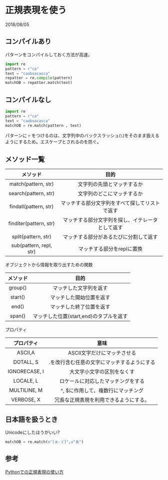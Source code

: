 # 正規表現を使う
2018/08/05



## コンパイルあり

パターンをコンパイルしておく方法が高速。

```py
import re
pattern = r"ca"
text = "caabsacasca"
repatter = re.compile(pattern)
matchOB = repatter.match(text)
```

## コンパイルなし
```py
import re
pattern = r"ca"
text = "caabsacasca"
matchOB = re.match(pattern , text)
```

パターンに `r` をつけるのは、文字列中のバックスラッシュ(`\`)をそのまま扱えるようにするため。エスケープとされるのを防ぐ。

## メソッド一覧

|メソッド|目的|
|:-----:|:--:|
|match(pattern, str)|文字列の先頭とマッチするか|
|search(pattern, str)|文字列のどこにマッチするか|
|findall(pattern, str)|マッチする部分文字列をすべて探してリストで返す|
|finditer(pattern, str)|マッチする部分文字列を探し、イテレータとして返す|
|split(pattern, str)|マッチする部分があるたびに分割して返す|
|sub(pattern, repl, str)|マッチする部分をreplに置換|

オブジェクトから情報を取り出すための関数

|メソッド|目的|
|:-----:|:--:|
|group()|マッチした文字列を返す|
|start()|マッチした開始位置を返す|
|end()|マッチした終了位置を返す|
|span()|マッチした位置(start,end)のタプルを返す|

プロパティ

|プロパティ|意味|
|:-----:|:--:|
|ASCII,A|ASCII文字だけにマッチさせる|
|DOTALL, S|.を改行含む任意の文字にマッチするようにする|
|IGNORECASE, I|大文字小文字の区別をなくす|
|LOCALE, L|ロケールに対応したマッチングをする|
|MULTILINE, M|^, $に作用して、複数行にマッチング|
|VERBOSE, X|冗長な正規表現を利用できるようにする。|

## 日本語を扱うとき
Unicodeにしたほうがいい?
```py
matchOB = re.match(u"[ぁ-ゞ]",u"あ")
```

## 参考
[Pythonでの正規表現の使い方](https://qiita.com/wanwanland/items/ce272419dde2f95cdabc)
